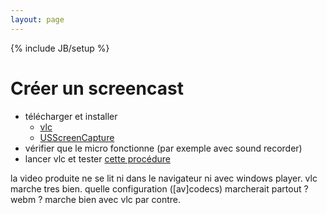 ```yaml
---
layout: page
---
```

{% include JB/setup %}

# Créer un screencast

* télécharger et installer
    - [vlc](videolan.org)
    - [USScreenCapture](http://www.videohelp.com/tools/UScreenCapture)
* vérifier que le micro fonctionne (par exemple avec sound recorder)
* lancer vlc et tester [cette procédure](http://ramirez.u-strasbg.fr/~mc/screencast/howto.mp4)

la video produite ne se lit ni dans le navigateur ni avec windows player. vlc marche tres bien.
quelle configuration ([av]codecs) marcherait partout ? webm ? marche bien avec vlc par contre.


